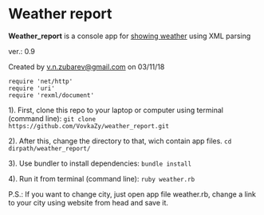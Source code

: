 # Weather report

__Weather_report__ is a console app for [showing weather](https://www.meteoservice.ru/content/export) using XML parsing

ver.: 0.9
 
Created by v.n.zubarev@gmail.com on 03/11/18
```
require 'net/http'
require 'uri'
require 'rexml/document'
```

1). First, clone this repo to your laptop or computer using terminal (command line):
  `git clone https://github.com/VovkaZy/weather_report.git`

2). After this, change the directory to that, wich contain app files.
  `cd dirpath/weather_report/`

3). Use bundler to install dependencies:
  `bundle install`

4). Run it from terminal (command line): 
  `ruby weather.rb`

P.S.: If you want to change city, just open app file weather.rb, change a link to your city using website from head and save it.
